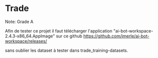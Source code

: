 # **Trade**

Note: Grade A

Afin de tester ce projet il faut télécharger l'application "ai-bot-workspace-2.4.3-x86_64.AppImage" sur ce github https://github.com/jmerle/ai-bot-workspace/releases/

sans oublier les dataset à tester dans trade_training-datasets.
